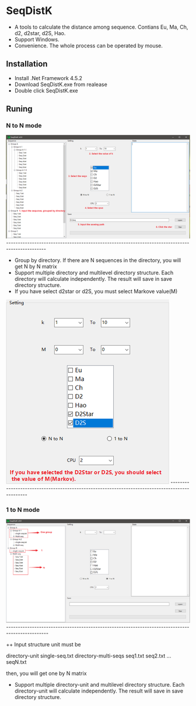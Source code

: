 # SeqDistK
+ A tools to calculate the distance among sequence. Contians Eu, Ma, Ch, d2, d2star, d2S, Hao. 
+ Support Windows. 
+ Convenience. The whole process can be operated by mouse.

## Installation 
+ Install .Net Framework 4.5.2 
+ Download SeqDistK.exe from realease
+ Double click SeqDistK.exe

## Runing

### N to N mode
<img src="https://github.com/htczero/SeqDistK/blob/master/img/NtoN.png" />
-----------------------------------------------------------------------------------------------

+ Group by directory. If there are N sequences in the directory, you will get N by N matrix
+ Support multiple directory and multilevel directory structure. Each directory will calculate independently. The result will save in save directory structure.
+ If you have select d2star or d2S, you must select Markove value(M)
<img src="https://github.com/htczero/SeqDistK/blob/master/img/markov.png" />
-----------------------------------------------------------------------------------------------

### 1 to N mode
<img src="https://github.com/htczero/SeqDistK/blob/master/img/1toN.png" />
------------------------------------------------------------------------------------------------

++ Input structure unit must be 

  directory-unit
      single-seq.txt
	  directory-multi-seqs
	      seq1.txt
		  seq2.txt
		  ...
		  seqN.txt
		
  

  then, you will get one by N matrix
+ Support multiple directory-unit and multilevel directory structure. Each directory-unit will calculate independently. The result will save in save directory structure.

